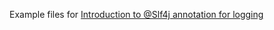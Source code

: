 Example files for [Introduction to @Slf4j annotation for logging](http://java.sbyai.com/2023/10/introduction-to-slf4j-annotation-for.html)